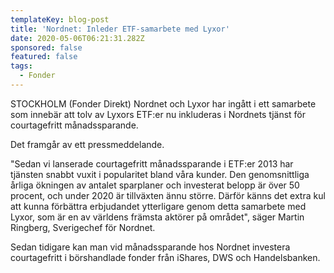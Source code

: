 ```yaml
---
templateKey: blog-post
title: 'Nordnet: Inleder ETF-samarbete med Lyxor'
date: 2020-05-06T06:21:31.282Z
sponsored: false
featured: false
tags:
  - Fonder
---
```

STOCKHOLM (Fonder Direkt) Nordnet och Lyxor har ingått i ett samarbete som innebär att tolv av Lyxors ETF:er nu inkluderas i Nordnets tjänst för courtagefritt månadssparande.

Det framgår av ett pressmeddelande.

"Sedan vi lanserade courtagefritt månadssparande i ETF:er 2013 har tjänsten snabbt vuxit i popularitet bland våra kunder. Den genomsnittliga årliga ökningen av antalet sparplaner och investerat belopp är över 50 procent, och under 2020 är tillväxten ännu större. Därför känns det extra kul att kunna förbättra erbjudandet ytterligare genom detta samarbete med Lyxor, som är en av världens främsta aktörer på området", säger Martin Ringberg, Sverigechef för Nordnet.

Sedan tidigare kan man vid månadssparande hos Nordnet investera courtagefritt i börshandlade fonder från iShares, DWS och Handelsbanken.
